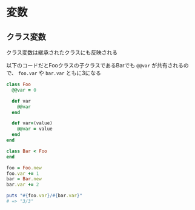 # 変数

## クラス変数

クラス変数は継承されたクラスにも反映される

以下のコードだとFooクラスの子クラスであるBarでも `@@var` が共有されるので、 `foo.var` や `bar.var` ともに3になる

```ruby
class Foo
  @@var = 0

  def var
    @@var
  end

  def var=(value) 
    @@var = value
  end
end

class Bar < Foo
end

foo = Foo.new
foo.var += 1
bar = Bar.new
bar.var += 2

puts "#{foo.var}/#{bar.var}"
# => "3/3"
```

